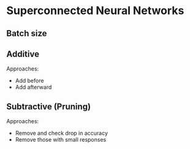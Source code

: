 # Superconnected Neural Networks

## Batch size

## Additive

Approaches:
- Add before
- Add afterward

## Subtractive (Pruning)

Approaches:
- Remove and check drop in accuracy
- Remove those with small responses